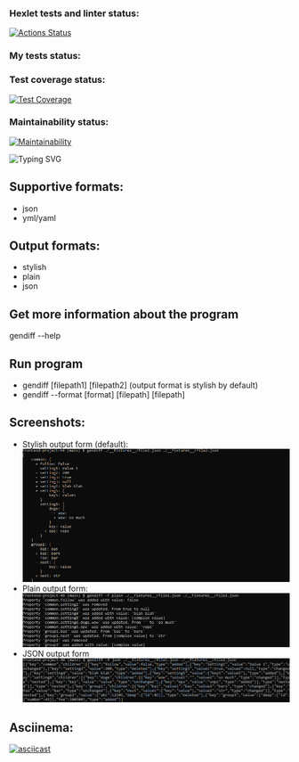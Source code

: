 ### Hexlet tests and linter status:
[![Actions Status](https://github.com/ivp9/frontend-project-46/workflows/hexlet-check/badge.svg)](https://github.com/ivp9/frontend-project-46/actions)

### My tests status:

### Test coverage status:
[![Test Coverage](https://api.codeclimate.com/v1/badges/011161896990b8482ad1/test_coverage)](https://codeclimate.com/github/ivp9/frontend-project-46/test_coverage)

### Maintainability status:
[![Maintainability](https://api.codeclimate.com/v1/badges/011161896990b8482ad1/maintainability)](https://codeclimate.com/github/ivp9/frontend-project-46/maintainability)

![Typing SVG](https://readme-typing-svg.herokuapp.com?font=Fira+Code&size=30&pause=500&center=true&multiline=true&width=1300&height=100&lines=The+tool+which+finds+the+difference+between+two+json+or+yml%2Fyaml+files;+and+prints+the+result+in+necessary+format+on+demand.)

## Supportive formats:

- json
- yml/yaml

## Output formats:

- stylish
- plain
- json

## Get more information about the program

gendiff --help

## Run program

- gendiff [filepath1] [filepath2] (output format is stylish by default)
- gendiff --format [format] [filepath] [filepath]

## Screenshots:
- Stylish output form (default):
![Screenshot](https://github.com/ivp9/frontend-project-46/blob/main/imagesForREADME/2023-06-29_00-30-04.png)
- Plain output form:
![Screenshot](https://github.com/ivp9/frontend-project-46/blob/main/imagesForREADME/2023-06-29_00-31-07.png)
- JSON output form
![Screenshot](https://github.com/ivp9/frontend-project-46/blob/main/imagesForREADME/2023-06-29_00-27-59.png)

## Asciinema:
[![asciicast](https://asciinema.org/a/cKOJ6VO3lzmRfuTnv6AVPJM2k.svg)](https://asciinema.org/a/cKOJ6VO3lzmRfuTnv6AVPJM2k)

